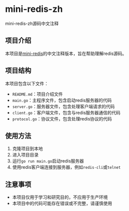 # mini-redis-zh
mini-redis-zh源码中文注释

## 项目介绍
本项目是[mini-redis](https://github.com/JasonLai256/mini-redis)的中文注释版本，旨在帮助理解redis源码。

## 项目结构
本项目包含以下文件：
- `README.md`：项目介绍文件
- `main.go`：主程序文件，包含启动redis服务器的代码
- `server.go`：服务器文件，包含处理客户端请求的代码
- `client.go`：客户端文件，包含与redis服务器通信的代码
- `protocol.go`：协议文件，包含处理redis协议的代码

## 使用方法
1. 克隆项目到本地
2. 进入项目目录
3. 运行`go run main.go`启动redis服务器
4. 使用redis客户端连接到服务器，例如`redis-cli`或`telnet`

## 注意事项
- 本项目仅用于学习和研究目的，不应用于生产环境
- 本项目中的代码可能存在错误或不完整，请谨慎使用
